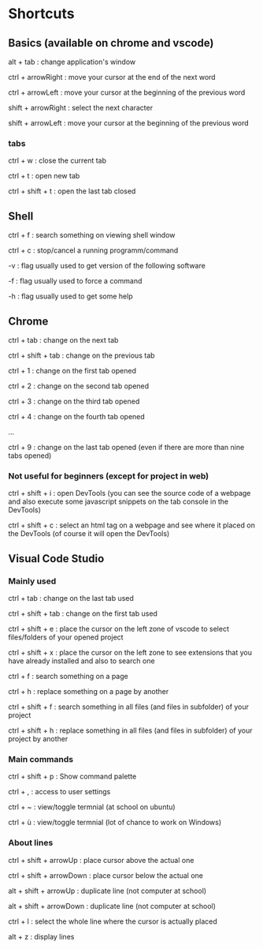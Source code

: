 # Shortcuts

## Basics (available on chrome and vscode) 

alt + tab						: change application's window

ctrl + arrowRight				: move your cursor at the end of the next word

ctrl + arrowLeft				: move your cursor at the beginning of the previous word

shift + arrowRight				: select the next character

shift + arrowLeft				: move your cursor at the beginning of the previous word


### tabs
ctrl + w						: close the current tab

ctrl + t						: open new tab

ctrl + shift + t				: open the last tab closed


## Shell

ctrl + f						: search something on viewing shell window

ctrl + c						: stop/cancel a running programm/command


-v								: flag usually used to get version of the following software

-f								: flag usually used to force a command

-h								: flag usually used to get some help


## Chrome

ctrl + tab						: change on the next tab

ctrl + shift + tab				: change on the previous tab

ctrl + 1						: change on the first tab opened

ctrl + 2						: change on the second tab opened

ctrl + 3						: change on the third tab opened

ctrl + 4						: change on the fourth tab opened

...

ctrl + 9						: change on the last tab opened (even if there are more than nine tabs opened)

### Not useful for beginners (except for project in web)
ctrl + shift + i				: open DevTools (you can see the source code of a webpage and also execute some javascript snippets on the tab console in the DevTools)

ctrl + shift + c				: select an html tag on a webpage and see where it placed on the DevTools (of course it will open the DevTools)


## Visual Code Studio

### Mainly used 

ctrl + tab						: change on the last tab used 

ctrl + shift + tab				: change on the first tab used 


ctrl + shift + e				: place the cursor on the left zone of vscode to select files/folders of your opened project

ctrl + shift + x				: place the cursor on the left zone to see extensions that you have already installed and also to search one


ctrl + f						: search something on a page

ctrl + h						: replace something on a page by another

ctrl + shift + f				: search something in all files (and files in subfolder) of your project

ctrl + shift + h				: replace something in all files (and files in subfolder) of your project by another

### Main commands

ctrl + shift + p				: Show command palette

ctrl + ,						: access to user settings

ctrl + ~ 						: view/toggle termnial (at school on ubuntu)

ctrl + ù 						: view/toggle termnial (lot of chance to work on Windows)


### About lines

ctrl + shift + arrowUp			: place cursor above the actual one

ctrl + shift + arrowDown		: place cursor below the actual one

alt + shift + arrowUp			: duplicate line (not computer at school)

alt + shift + arrowDown			: duplicate line (not computer at school)

ctrl + l						: select the whole line where the cursor is actually placed

alt + z                         : display lines 

